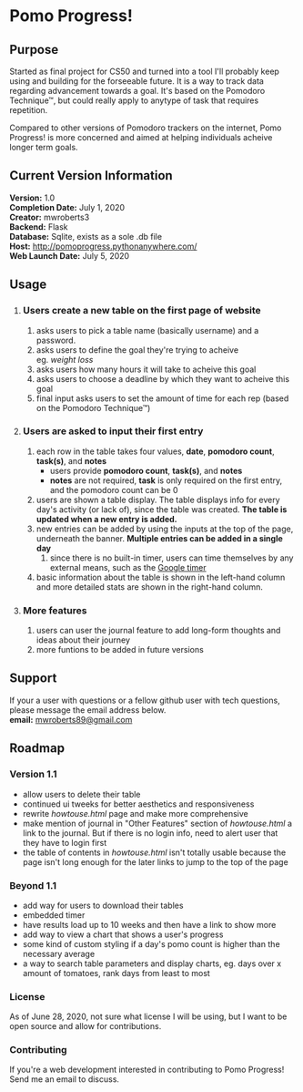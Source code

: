 # Pomo Progress!
## Purpose 
Started as final project for CS50 and turned into a tool I'll probably keep using and building for the forseeable future. It is a way to track data regarding advancement towards a goal. It's based on the Pomodoro Technique&trade;, but could really apply to anytype of task that requires repetition. 

Compared to other versions of Pomodoro trackers on the internet, Pomo Progress! is more concerned and aimed at helping individuals acheive longer term goals. 

## Current Version Information ##
**Version:** 1.0<br>
**Completion Date:** July 1, 2020<br>
**Creator:** mwroberts3<br>
**Backend:** Flask<br>
**Database:** Sqlite, exists as a sole .db file<br>
**Host:** http://pomoprogress.pythonanywhere.com/<br>
**Web Launch Date:** July 5, 2020

## Usage ##
1. ### Users create a new table on the first page of website
    1. asks users to pick a table name (basically username) and a password.
    2. asks users to define the goal they're trying to acheive<br>
        eg. _weight loss_
    3. asks users how many hours it will take to acheive this goal
    4. asks users to choose a deadline by which they want to acheive this goal
    5. final input asks users to set the amount of time for each rep (based on the Pomodoro Technique&trade;)
2. ### Users are asked to input their first entry
    1. each row in the table takes four values, **date**, **pomodoro count**, **task(s)**, and **notes**
        * users provide **pomodoro count**, **task(s)**, and **notes**
        * **notes** are not required, **task** is only required on the first entry, and the pomodoro count can be 0
    2. users are shown a table display. The table displays info for every day's activity (or lack of), since the table was created. **The table is updated when a new entry is added.**
    3. new entries can be added by using the inputs at the top of the page, underneath the banner. **Multiple entries can be added in a single day**
        1. since there is no built-in timer, users can time themselves by any external means, such as the <a href="https://www.google.com/search?q=timer&oq=timer&aqs=chrome.0.69i59j0l5j69i61j69i60.995j0j7&sourceid=chrome&ie=UTF-8">Google timer</a>
    4. basic information about the table is shown in the left-hand column and more detailed stats are shown in the right-hand column. 
3. ### More features ###
    1. users can user the journal feature to add long-form thoughts and ideas about their journey
    2. more funtions to be added in future versions
## Support ##
If your a user with questions or a fellow github user with tech questions, please message the email address below. 
<br>
**email:** mwroberts89@gmail.com

## Roadmap ##
### Version 1.1 ###
* allow users to delete their table
* continued ui tweeks for better aesthetics and responsiveness
* rewrite _howtouse.html_ page and make more comprehensive
* make mention of journal in "Other Features" section of *howtouse.html* a link to the journal. But if there is no login info, need to alert user that they have to login first
* the table of contents in *howtouse.html* isn't totally usable because the page isn't long enough for the later links to jump to the top of the page
### Beyond 1.1 ###
* add way for users to download their tables
* embedded timer
* have results load up to 10 weeks and then have a link to show more
* add way to view a chart that shows a user's progress
* some kind of custom styling if a day's pomo count is higher than the necessary average
* a way to search table parameters and display charts, eg. days over x amount of tomatoes, rank days from least to most
### License ###
As of June 28, 2020, not sure what license I will be using, but I want to be open source and allow for contributions.
### Contributing ###
If you're a web development interested in contributing to Pomo Progress! Send me an email to discuss.